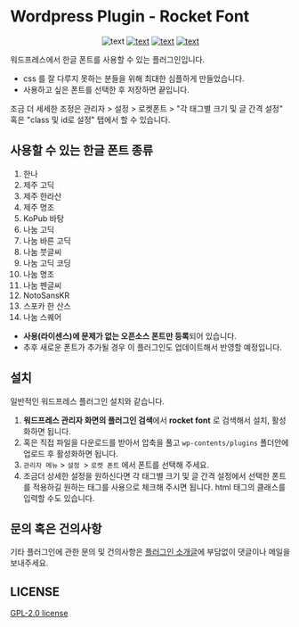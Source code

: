 # Wordpress Plugin - Rocket Font

<p align="center">
<img src="https://img.shields.io/wordpress/plugin/v/rocket-font?label=Plugin_Version" alt="text">
<a href="https://wordpress.org/plugins/rocket-font/"><img src="https://img.shields.io/wordpress/plugin/installs/rocket-font?label=Active Installs&logo=wordpress&style=flat" alt="text"></a>
<a href="https://wordpress.org/plugins/rocket-font/">
<img src="https://img.shields.io/wordpress/plugin/dt/rocket-font?logo=wordpress&label=Downloads" alt="text"></a>
<a href="https://wordpress.org/plugins/rocket-font/">
<img src="https://img.shields.io/wordpress/plugin/stars/rocket-font?logo=wordpress&label=Rating" alt="text"></a>
</p>

워드프레스에서 한글 폰트를 사용할 수 있는 플러그인입니다.
- css 를 잘 다루지 못하는 분들을 위해 최대한 심플하게 만들었습니다.
- 사용하고 싶은 폰트를 선택한 후 저장하면 끝입니다.

조금 더 세세한 조정은 관리자 > 설정 > 로켓폰트 > "각 태그별 크기 및 글 간격 설정" 혹은 "class 및 id로 설정" 탭에서 할 수 있습니다.


## 사용할 수 있는 한글 폰트 종류

 1. 한나
 2. 제주 고딕
 3. 제주 한라산
 4. 제주 명조
 5. KoPub 바탕
 6. 나눔 고딕
 7. 나눔 바른 고딕
 8. 나눔 붓글씨
 9. 나눔 고딕 코딩
 10. 나눔 명조
 11. 나눔 펜글씨
 12. NotoSansKR
 13. 스포카 한 산스
 14. 나눔 스퀘어

- **사용(라이센스)에 문제가 없는 오픈소스 폰트만 등록**되어 있습니다.
- 추후 새로운 폰트가 추가될 경우 이 플러그인도 업데이트해서 반영할 예정입니다.

## 설치

일반적인 워드프레스 플러그인 설치와 같습니다.

 1. **워드프레스 관리자 화면의 플러그인 검색**에서 **rocket font** 로 검색해서 설치, 활성화하면 됩니다.
 2. 혹은 직접 파일을 다운로드를 받아서 압축을 풀고 `wp-contents/plugins` 폴더안에 업로드 후 활성화하면 됩니다.
 3. `관리자 메뉴` > `설정 `> `로켓 폰트` 에서 폰트를 선택해 주세요.
 4. 조금더 상세한 설정을 원하신다면 각 태그별 크기 및 글 간격 설정에서 선택한 폰트를 적용하길 원하는 태그를 사용으로 체크해 주시면 됩니다. html 태그의 클래스를 입력할 수도 있습니다.

## 문의 혹은 건의사항

기타 플러그인에 관한 문의 및 건의사항은 [플러그인 소개글](http://in-web.co.kr/wordpress/plug-in/wordpress-%EC%97%90%EC%84%9C-%ED%95%9C%EA%B8%80-%ED%8F%B0%ED%8A%B8%EB%A5%BC-rocket-font/)에 부담없이 댓글이나 메일을 보내주세요.

## LICENSE
[GPL-2.0 license](https://opensource.org/licenses/GPL-2.0)